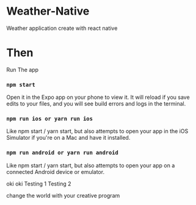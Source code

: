 # Weather-Native
Weather application create with react native

# Then 
Run The app 
### `npm start`

Open it in the Expo app on your phone to view it. It will reload if you save edits to your files, and you will see build errors and logs in the terminal.

### `npm run ios or yarn run ios`
Like npm start / yarn start, but also attempts to open your app in the iOS Simulator if you're on a Mac and have it installed.

### `npm run android or yarn run android`
Like npm start / yarn start, but also attempts to open your app on a connected Android device or emulator.


oki oki Testing 1 
Testing 2 

change the world with your creative program 